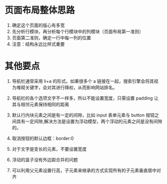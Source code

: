 # 页面布局整体思路

1. 确定这个页面的版心有多宽
2. 先分析行模块，再分析每个行模块中的列模块（页面布局第一准则）
3. 页面第二准则，确定一行中每一列的位置
4. 注意：结构永远比样式重要

# 其他要点

1. 导航栏通常采用 li+a 的形式。如果很多个 a 链接在一起，搜索引擎会将其视为堆砌关键字，会对其进行降权，从而影响网站排名。

2. 导航栏的各个选项文字不一样多，所以不能设置宽度，只需设置 padding 让其与相邻元素保持相同的距离

3. 默认行内块元素之间是有一定的间隙，比如 input 表单元素与 button 按钮之间具有一定间隙,解决方法是设置为浮动模型，两个浮动的元素之间是没有间隙的。

4. 取消按钮的默认边框：border:0

5. 对于文字是变长的元素，不要设置宽度

6. 浮动的盒子没有外边距合并的问题

7. 可以利用父元素设置行高，子元素来继承的方式实现所有的子元素垂直居中对齐

